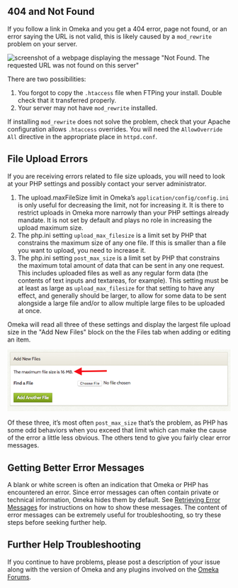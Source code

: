 
404 and Not Found
-------------------------------------------------------------

If you follow a link in Omeka and you get a 404 error, page not found, or an error saying the URL is not valid, this is likely caused by a `mod_rewrite` problem on your server. 

![screenshot of a webpage displaying the message "Not Found. The requested URL was not found on this server" ](/doc_files/htaccess_error.png)

There are two possibilities:

1.  You forgot to copy the `.htaccess` file when FTPing your install. Double check that it transferred properly.
2.  Your server may not have `mod_rewrite` installed. 

If installing `mod_rewrite` does not solve the problem, check that your Apache configuration allows `.htaccess` overrides. You will need the `AllowOverride All` directive in the appropriate place in `httpd.conf`.

File Upload Errors
-----------------------------
If you are receiving errors related to file size uploads, you will need to look at your PHP settings and possibly contact your server administrator.

1. The upload.maxFileSize limit in Omeka’s `application/config/config.ini` is only useful for decreasing the limit, not for increasing it. It is there to restrict uploads in Omeka more narrowly than your PHP settings already mandate. It is not set by default and plays no role in increasing the upload maximum size.
2. The php.ini setting `upload_max_filesize` is a limit set by PHP that constrains the maximum size of any one file. If this is smaller than a file you want to upload, you need to increase it.
3. The php.ini setting `post_max_size` is a limit set by PHP that constrains the maximum total amount of data that can be sent in any one request. This includes uploaded files as well as any regular form data (the contents of text inputs and textareas, for example). This setting must be at least as large as `upload_max_filesize` for that setting to have any effect, and generally should be larger, to allow for some data to be sent alongside a large file and/or to allow multiple large files to be uploaded at once.

Omeka will read all three of these settings and display the largest file upload size in the "Add New Files" block on the the Files tab when adding or editing an item.

![A close up of the Files tab, showing only the Add New Files block. A red arrow points to a message reading "the maximum file size is 16MB," located just before the option to select a file](../doc_files/troubleshooting_filesize.png)

Of these three, it’s most often `post_max_size` that’s the problem, as PHP has some odd behaviors when you exceed that limit which can make the cause of the error a little less obvious. The others tend to give you fairly clear error messages.


Getting Better Error Messages
---------------------------------------------------------------
A blank or white screen is often an indication that Omeka or PHP has encountered an error. Since error messages can often contain private or technical information, Omeka hides them by default. See [Retrieving Error Messages](Retrieving_Error_Messages.md) for instructions on how to show these messages. The content of error messages can be extremely useful for troubleshooting, so try these steps before seeking further help.

Further Help Troubleshooting
----------------------------------------------------------
If you continue to have problems, please post a description of your issue along with the version of Omeka and any plugins involved on the [Omeka Forums](https://forum.omeka.org).
